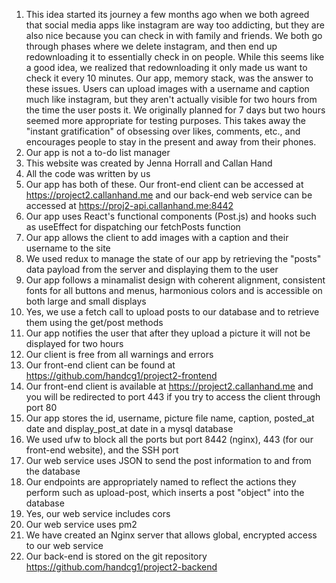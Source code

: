 1. This idea started its journey a few months ago when we both agreed that social media apps like instagram are way too addicting, but they are also nice because you can check in with family and friends. We both go through phases where we delete instagram, and then end up redownloading it to essentially check in on people. While this seems like a good idea, we realized that redownloading it only made us want to check it every 10 minutes. Our app, memory stack, was the answer to these issues. Users can upload images with a username and caption much like instagram, but they aren't actually visible for two hours from the time the user posts it. We originally planned for 7 days but two hours seemed more appropriate for testing purposes. This takes away the "instant gratification" of obsessing over likes, comments, etc., and encourages people to stay in the present and away from their phones.  
2. Our app is not a to-do list manager 
3. This website was created by Jenna Horrall and Callan Hand
4. All the code was written by us
5. Our app has both of these. Our front-end client can be accessed at https://project2.callanhand.me and our back-end web service can be accessed at https://proj2-api.callanhand.me:8442 
6. Our app uses React's functional components (Post.js) and hooks such as useEffect for dispatching our fetchPosts function
7. Our app allows the client to add images with a caption and their username to the site 
8. We used redux to manage the state of our app by retrieving the "posts" data payload from the server and displaying them to the user
9. Our app follows a minamalist design with coherent alignment, consistent fonts for all buttons and menus, harmonious colors and is accessible on both large and small displays 
10. Yes, we use a fetch call to upload posts to our database and to retrieve them using the get/post methods
11. Our app notifies the user that after they upload a picture it will not be displayed for two hours 
12. Our client is free from all warnings and errors
13. Our front-end client can be found at https://github.com/handcg1/project2-frontend
14. Our front-end client is available at https://project2.callanhand.me and you will be redirected to port 443 if you try to access the client through port 80
15. Our app stores the id, username, picture file name, caption, posted_at date and display_post_at date in a mysql database
16. We used ufw to block all the ports but port 8442 (nginx), 443 (for our front-end website), and the SSH port
17. Our web service uses JSON to send the post information to and from the database
18. Our endpoints are appropriately named to reflect the actions they perform such as upload-post, which inserts a post "object" into the database
19. Yes, our web service includes cors 
20. Our web service uses pm2
21. We have created an Nginx server that allows global, encrypted access to our web service
22. Our back-end is stored on the git repository https://github.com/handcg1/project2-backend


